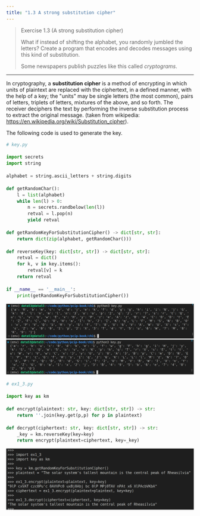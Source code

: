 ```yaml
---
title: "1.3 A strong substitution cipher"
---
```


> Exercise 1.3 (A strong substitution cipher) 
> 
> What if instead of shifting the alphabet, you randomly jumbled the letters? 
> Create a program that encodes and decodes messages using this kind of substitution. 
> 
> Some newspapers publish puzzles like this called _cryptograms_. 

--------------------------------

In cryptography, a **substitution cipher** is a method of encrypting in which units 
of plaintext are replaced with the ciphertext, in a defined manner, with the help of 
a key; the "units" may be single letters (the most common), pairs of letters, triplets
of letters, mixtures of the above, and so forth. The receiver deciphers the text by 
performing the inverse substitution process to extract the original message. 
(taken from wikipedia: https://en.wikipedia.org/wiki/Substitution_cipher). 

The following code is used to generate the key. 

```python
# key.py 

import secrets
import string

alphabet = string.ascii_letters + string.digits 

def getRandomChar(): 
    l = list(alphabet)
    while len(l) > 0: 
        n = secrets.randbelow(len(l))
        retval = l.pop(n)
        yield retval 

def getRandomKeyForSubstitutionCipher() -> dict[str, str]:
    return dict(zip(alphabet, getRandomChar()))

def reverseKey(key: dict[str, str]) -> dict[str, str]: 
    retval = dict()
    for k, v in key.items(): 
        retval[v] = k 
    return retval 

if __name__ == '__main__': 
    print(getRandomKeyForSubstitutionCipher())
```

<img src="pic_for_ex1.3_1.png">

<img src="pic_for_ex1.3_2.png">

```python
# ex1_3.py 

import key as km

def encrypt(plaintext: str, key: dict[str, str]) -> str: 
    return ''.join(key.get(p,p) for p in plaintext)

def decrypt(ciphertext: str, key: dict[str, str]) -> str: 
    _key = km.reverseKey(key=key)
    return encrypt(plaintext=ciphertext, key=_key)
```

<img src="pic_for_ex1.3_3.png">